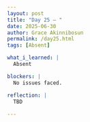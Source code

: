 ```yaml
---
layout: post
title: "Day 25 – "
date: 2025-06-30
author: Grace Akinnibosun
permalink: /day25.html
tags: [Absent]

what_i_learned: |
  Absent

blockers: |
  No issues faced.

reflection: |
  TBD
 
---
```


